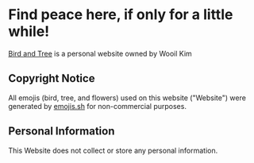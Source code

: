 # Find peace here, if only for a little while!

[Bird and Tree](https://wooil.kim) is a personal website owned by Wooil Kim

## Copyright Notice

All emojis (bird, tree, and flowers) used on this website ("Website") were generated by [emojis.sh](https://emojis.sh) for non-commercial purposes.

## Personal Information

This Website does not collect or store any personal information.
